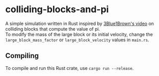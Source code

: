 # colliding-blocks-and-pi
A simple simulation written in Rust inspired by [3Blue1Brown's video](https://www.youtube.com/watch?v=HEfHFsfGXjs) on colliding blocks that compute the value of pi.  
To modify the mass of the large block or its initial velocity, change the `large_block_mass_factor` or `large_block_velocity` values in `main.rs`.
## Compiling
To compile and run this Rust crate, use `cargo run --release`.
